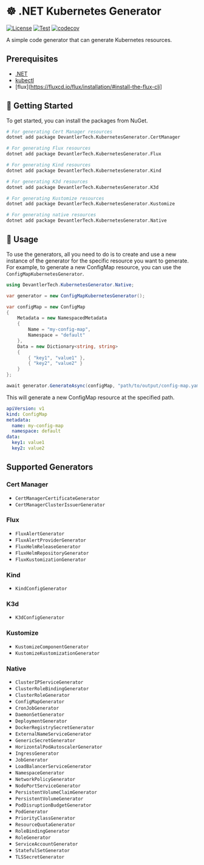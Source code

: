 # ☸️ .NET Kubernetes Generator

[![License](https://img.shields.io/badge/License-Apache_2.0-blue.svg)](https://opensource.org/licenses/Apache-2.0)
[![Test](https://github.com/devantler-tech/dotnet-kubernetes-generator/actions/workflows/test.yaml/badge.svg)](https://github.com/devantler-tech/dotnet-kubernetes-generator/actions/workflows/test.yaml)
[![codecov](https://codecov.io/gh/devantler-tech/dotnet-kubernetes-generator/graph/badge.svg?token=RhQPb4fE7z)](https://codecov.io/gh/devantler-tech/dotnet-kubernetes-generator)

A simple code generator that can generate Kubernetes resources.

## Prerequisites

- [.NET](https://dotnet.microsoft.com/en-us/download)
- [kubectl](https://kubernetes.io/docs/tasks/tools/#kubectl)
- [flux](https://fluxcd.io/flux/installation/#install-the-flux-cli]

## 🚀 Getting Started

To get started, you can install the packages from NuGet.

```bash
# For generating Cert Manager resources
dotnet add package DevantlerTech.KubernetesGenerator.CertManager

# For generating Flux resources
dotnet add package DevantlerTech.KubernetesGenerator.Flux

# For generating Kind resources
dotnet add package DevantlerTech.KubernetesGenerator.Kind

# For generating K3d resources
dotnet add package DevantlerTech.KubernetesGenerator.K3d

# For generating Kustomize resources
dotnet add package DevantlerTech.KubernetesGenerator.Kustomize

# For generating native resources
dotnet add package DevantlerTech.KubernetesGenerator.Native
```

## 📝 Usage

To use the generators, all you need to do is to create and use a new instance of the generator for the specific resource you want to generate. For example, to generate a new ConfigMap resource, you can use the `ConfigMapKubernetesGenerator`.

```csharp
using DevantlerTech.KubernetesGenerator.Native;

var generator = new ConfigMapKubernetesGenerator();

var configMap = new ConfigMap
{
    Metadata = new NamespacedMetadata
    {
        Name = "my-config-map",
        Namespace = "default"
    },
    Data = new Dictionary<string, string>
    {
        { "key1", "value1" },
        { "key2", "value2" }
    }
};

await generator.GenerateAsync(configMap, "path/to/output/config-map.yaml");
```

This will generate a new ConfigMap resource at the specified path.

```yaml
apiVersion: v1
kind: ConfigMap
metadata:
  name: my-config-map
  namespace: default
data:
  key1: value1
  key2: value2
```

## Supported Generators

### Cert Manager

- `CertManagerCertificateGenerator`
- `CertManagerClusterIssuerGenerator`

### Flux

- `FluxAlertGenerator`
- `FluxAlertProviderGenerator`
- `FluxHelmReleaseGenerator`
- `FluxHelmRepositoryGenerator`
- `FluxKustomizationGenerator`

### Kind

- `KindConfigGenerator`

### K3d

- `K3dConfigGenerator`

### Kustomize

- `KustomizeComponentGenerator`
- `KustomizeKustomizationGenerator`

### Native

- `ClusterIPServiceGenerator`
- `ClusterRoleBindingGenerator`
- `ClusterRoleGenerator`
- `ConfigMapGenerator`
- `CronJobGenerator`
- `DaemonSetGenerator`
- `DeploymentGenerator`
- `DockerRegistrySecretGenerator`
- `ExternalNameServiceGenerator`
- `GenericSecretGenerator`
- `HorizontalPodAutoscalerGenerator`
- `IngressGenerator`
- `JobGenerator`
- `LoadBalancerServiceGenerator`
- `NamespaceGenerator`
- `NetworkPolicyGenerator`
- `NodePortServiceGenerator`
- `PersistentVolumeClaimGenerator`
- `PersistentVolumeGenerator`
- `PodDisruptionBudgetGenerator`
- `PodGenerator`
- `PriorityClassGenerator`
- `ResourceQuotaGenerator`
- `RoleBindingGenerator`
- `RoleGenerator`
- `ServiceAccountGenerator`
- `StatefulSetGenerator`
- `TLSSecretGenerator`

